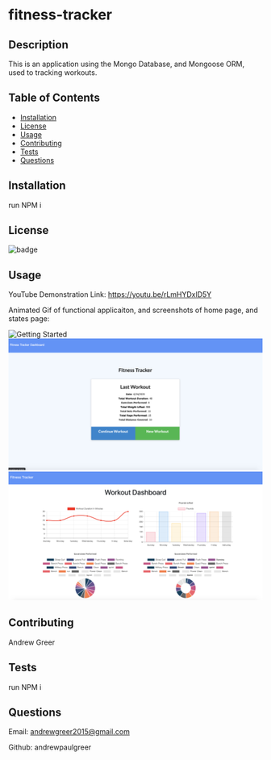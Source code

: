 # fitness-tracker


## Description

This is an application using the Mongo Database, and Mongoose ORM, used to tracking workouts.

## Table of Contents

- [Installation](#installation)
- [License](#license)
- [Usage](#usage)
- [Contributing](#contributing)
- [Tests](#tests)
- [Questions](#questions)

## Installation

run NPM i

## License

![badge](https://img.shields.io/badge/License-MIT-green.svg)

## Usage

YouTube Demonstration Link: https://youtu.be/rLmHYDxlD5Y

Animated Gif of functional applicaiton, and screenshots of home page, and states page:

![Getting Started](./images/workout-tracker-demo.gif)
![Getting Started](./images/home-page.jpeg)
![Getting Started](./images/stats.jpeg)

## Contributing

Andrew Greer

## Tests

run NPM i

## Questions

Email: andrewgreer2015@gmail.com

Github: andrewpaulgreer